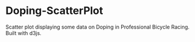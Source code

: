 # Doping-ScatterPlot
Scatter plot displaying some data on Doping in Professional Bicycle Racing. Built with d3js.
